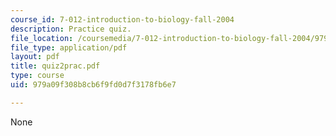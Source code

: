 ```yaml
---
course_id: 7-012-introduction-to-biology-fall-2004
description: Practice quiz.
file_location: /coursemedia/7-012-introduction-to-biology-fall-2004/979a09f308b8cb6f9fd0d7f3178fb6e7_quiz2prac.pdf
file_type: application/pdf
layout: pdf
title: quiz2prac.pdf
type: course
uid: 979a09f308b8cb6f9fd0d7f3178fb6e7

---
```

None